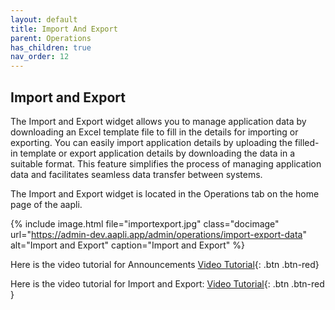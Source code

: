 ```yaml
---
layout: default
title: Import And Export
parent: Operations
has_children: true
nav_order: 12
---
```


## Import and Export

The Import and Export widget allows you to manage application data by downloading an Excel template file to fill in the details for importing or exporting. You can easily import application details by uploading the filled-in template or export application details by downloading the data in a suitable format. This feature simplifies the process of managing application data and facilitates seamless data transfer between systems.

The Import and Export widget is located in the Operations tab on the home page of the aapli.

{% include image.html file="importexport.jpg" class="docimage" url="https://admin-dev.aapli.app/admin/operations/import-export-data" alt="Import and Export" caption="Import and Export" %}

Here is the video tutorial for Announcements [Video Tutorial](https://youtu.be/w1c64rcixKY){: .btn .btn-red}

Here is the video tutorial for Import and Export: [Video Tutorial](https://youtu.be/9OvjjoC54BU){: .btn .btn-red }


